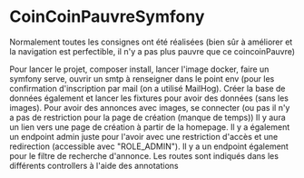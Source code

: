 # CoinCoinPauvreSymfony

Normalement toutes les consignes ont été réalisées (bien sûr à améliorer et la navigation est perfectible, il n'y a pas plus pauvre que ce coincoinPauvre)

Pour lancer le projet, composer install, lancer l'image docker, faire un symfony serve, ouvrir un smtp
à renseigner dans le point env (pour les confirmation d'inscription par mail (on a utilisé MailHog).
Créer la base de données également et lancer les fixtures pour avoir des données (sans les images).
Pour avoir des annonces avec images, se connecter (ou pas il n'y a pas de restriction pour la page de création (manque de temps))
Il y aura un lien vers une page de création à partir de la homepage.
Il y a également un endpoint admin juste pour l'avoir avec une restriction d'accès et une redirection (accessible avec "ROLE_ADMIN").
Il y a un endpoint également pour le filtre de recherche d'annonce.
Les routes sont indiqués dans les différents controllers à l'aide des annotations
